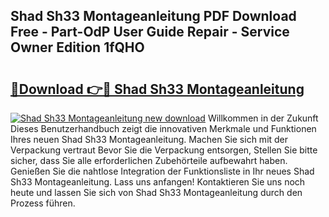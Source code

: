 ## Shad Sh33 Montageanleitung PDF Download Free - Part-OdP User Guide Repair - Service Owner Edition 1fQHO

# <h2><a href="http://df6sqy.blite.top/?on=Shad+Sh33+Montageanleitung">🔗Download 👉🔴 Shad Sh33 Montageanleitung</a></h2>

[![Shad Sh33 Montageanleitung new download](https://i.imgur.com/lujVjoI.png)](http://df6sqy.blite.top/?on=Shad+Sh33+Montageanleitung)
Willkommen in der Zukunft Dieses Benutzerhandbuch zeigt die innovativen Merkmale und Funktionen Ihres neuen Shad Sh33 Montageanleitung. Machen Sie sich mit der Verpackung vertraut Bevor Sie die Verpackung entsorgen, Stellen Sie bitte sicher, dass Sie alle erforderlichen Zubehörteile aufbewahrt haben. Genießen Sie die nahtlose Integration der Funktionsliste in Ihr neues Shad Sh33 Montageanleitung. Lass uns anfangen! Kontaktieren Sie uns noch heute und lassen Sie sich von Shad Sh33 Montageanleitung durch den Prozess führen.
